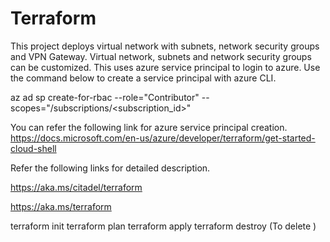 # Terraform
This project deploys virtual network with subnets, network security groups and VPN Gateway.
Virtual network, subnets and network security groups can be customized.
This uses azure service principal to login to azure. Use the command below to create a service principal with azure CLI.

az ad sp create-for-rbac --role="Contributor" --scopes="/subscriptions/<subscription_id>"

You can refer the following link for azure service principal creation. 
 https://docs.microsoft.com/en-us/azure/developer/terraform/get-started-cloud-shell

Refer the following links for detailed description.
 
 
 https://aka.ms/citadel/terraform

 https://aka.ms/terraform
 
 terraform init
 terraform plan
 terraform apply
 terraform destroy (To delete )